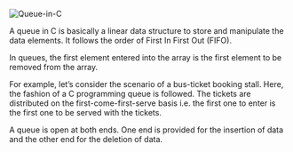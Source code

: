 ![Queue-in-C](https://github.com/harshsrivastava05/dsa-codes/assets/130855160/d4faba0e-f6cf-42e6-a445-9e833dea1985)

A queue in C is basically a linear data structure to store and manipulate the data elements. It follows the order of First In First Out (FIFO).

In queues, the first element entered into the array is the first element to be removed from the array.

For example, let’s consider the scenario of a bus-ticket booking stall. Here, the fashion of a C programming queue is followed. The tickets are distributed on the first-come-first-serve basis i.e. the first one to enter is the first one to be served with the tickets.

A queue is open at both ends. One end is provided for the insertion of data and the other end for the deletion of data.
